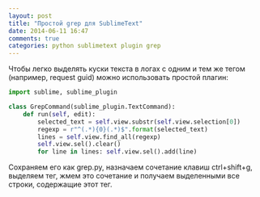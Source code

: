 ```yaml
---
layout: post
title: "Простой grep для SublimeText"
date: 2014-06-11 16:47
comments: true
categories: python sublimetext plugin grep
---
```


Чтобы легко выделять куски текста в логах с одним и тем же тегом (например, request guid) можно использовать простой плагин:

``` python
import sublime, sublime_plugin

class GrepCommand(sublime_plugin.TextCommand):
    def run(self, edit):
        selected_text = self.view.substr(self.view.selection[0])
        regexp = r"^(.*){0}(.*)$".format(selected_text)
        lines = self.view.find_all(regexp)
        self.view.sel().clear()
        for line in lines: self.view.sel().add(line)
```

Сохраняем его как grep.py, назначаем сочетание клавиш ctrl+shift+g, выделяем тег, жмем это сочетание и получаем выделенными все строки, содержащие этот тег.
